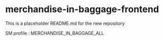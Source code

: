 
# merchandise-in-baggage-frontend

This is a placeholder README.md for the new repository

SM profile : MERCHANDISE_IN_BAGGAGE_ALL
